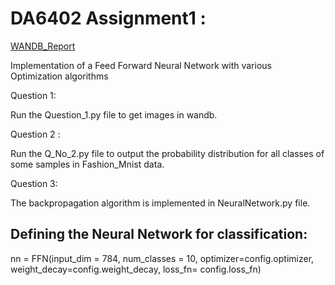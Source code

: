 # DA6402 Assignment1 :

[WANDB_Report]([https://wandb.ai/alokgaurav04-indian-institute-of-technology-madras/DA6401_Assignment_1/reports/DA6401-Assignment-1--VmlldzoxMTYwOTMxNw])

Implementation of a Feed Forward Neural Network with various Optimization algorithms

Question 1:

Run the Question_1.py file to get images in wandb.

Question 2 :

Run the Q_No_2.py file to output the probability distribution for all classes of some samples in Fashion_Mnist data.

Question 3:

The backpropagation algorithm is implemented in NeuralNetwork.py file.

## Defining the Neural Network for classification:
nn = FFN(input_dim = 784, num_classes = 10, optimizer=config.optimizer, weight_decay=config.weight_decay, loss_fn= config.loss_fn)
